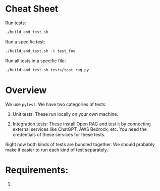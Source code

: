# Cheat Sheet

Run tests:

```bash
./build_and_test.sh
```

Run a specific test:

```bash
./build_and_test.sh -k test_foo
```

Run all tests in a specific file:

```bash
./build_and_test.sh tests/test_rag.py
```

# Overview
We use `pytest`. We have two categories of tests:

1. Unit tests:
   These run locally on your own machine.

2. Integration tests: These install Open RAG and test it by connecting external services like ChatGPT, AWS Bedrock, etc.
   You need the credentials of these services for these tests.

Right now both kinds of tests are bundled together. We should probably make it easier
to run each kind of test separately.

# Requirements:
1.
